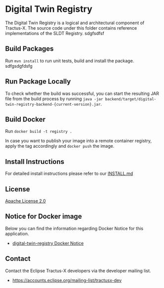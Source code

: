 <!--
    Copyright (c) 2021-2022 T-Systems International GmbH
    Copyright (c) 2021-2022 Contributors to the Eclipse Foundation

    See the NOTICE file(s) distributed with this work for additional 
    information regarding copyright ownership.
    
    This program and the accompanying materials are made available under the
    terms of the Apache License, Version 2.0 which is available at
    https://www.apache.org/licenses/LICENSE-2.0.
     
    Unless required by applicable law or agreed to in writing, software
    distributed under the License is distributed on an "AS IS" BASIS, WITHOUT
    WARRANTIES OR CONDITIONS OF ANY KIND, either express or implied. See the
    License for the specific language governing permissions and limitations
    under the License.
    
    SPDX-License-Identifier: Apache-2.0
-->


# Digital Twin Registry
The Digital Twin Registry is a logical and architectural component of Tractus-X.
The source code under this folder contains reference implementations of the SLDT Registry.
sdgfsdfsf

## Build Packages
Run `mvn install` to run unit tests, build and install the package.
sdfgsdgfdsfg

## Run Package Locally
To check whether the build was successful, you can start the resulting JAR file from the build process by running `java -jar backend/target/digital-twin-registry-backend-{current-version}.jar`.

## Build Docker
Run `docker build -t registry .`

In case you want to publish your image into a remote container registry, apply the tag accordingly and `docker push` the image.

## Install Instructions
For detailed install instructions please refer to our [INSTALL.md](https://github.com/eclipse-tractusx/sldt-digital-twin-registry/blob/main/INSTALL.md)

## License
[Apache License 2.0](https://github.com/eclipse-tractusx/sldt-digital-twin-registry/blob/main/LICENSE)

## Notice for Docker image
Below you can find the information regarding Docker Notice for this application.

- [digital-twin-registry Docker Notice](https://github.com/eclipse-tractusx/sldt-digital-twin-registry/blob/main/backend/DOCKER_NOTICE.md)

## Contact
Contact the Eclipse Tractus-X developers via the developer mailing list.

* https://accounts.eclipse.org/mailing-list/tractusx-dev